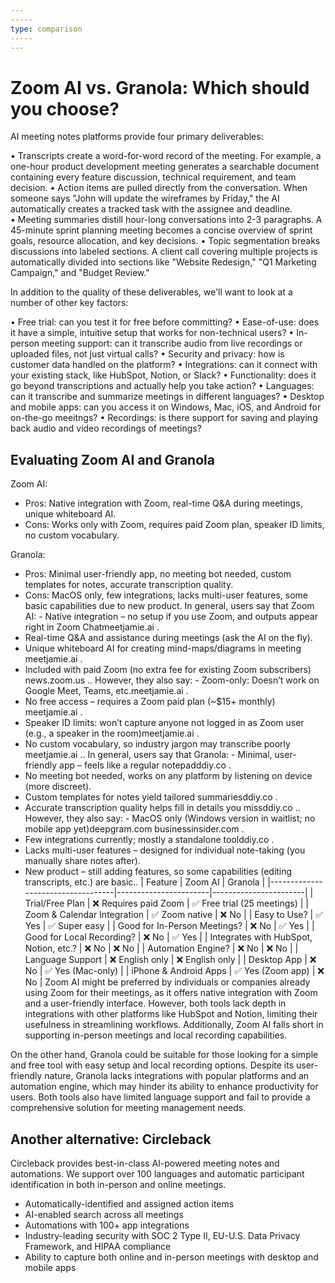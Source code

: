 ```yaml
---
-----
type: comparison
-----
---
```


# Zoom AI vs. Granola: Which should you choose?
AI meeting notes platforms provide four primary deliverables:

• Transcripts create a word-for-word record of the meeting. For example, a one-hour product development meeting generates a searchable document containing every feature discussion, technical requirement, and team decision.
• Action items are pulled directly from the conversation. When someone says "John will update the wireframes by Friday," the AI automatically creates a tracked task with the assignee and deadline.
• Meeting summaries distill hour-long conversations into 2-3 paragraphs. A 45-minute sprint planning meeting becomes a concise overview of sprint goals, resource allocation, and key decisions.
• Topic segmentation breaks discussions into labeled sections. A client call covering multiple projects is automatically divided into sections like "Website Redesign," "Q1 Marketing Campaign," and "Budget Review."

In addition to the quality of these deliverables, we'll want to look at a number of other key factors:

• Free trial: can you test it for free before committing?
• Ease-of-use: does it have a simple, intuitive setup that works for non-technical users?
• In-person meeting support: can it transcribe audio from live recordings or uploaded files, not just virtual calls?
• Security and privacy: how is customer data handled on the platform?
• Integrations: can it connect with your existing stack, like HubSpot, Notion, or Slack?
• Functionality: does it go beyond transcriptions and actually help you take action?
• Languages: can it transcribe and summarize meetings in different languages?
• Desktop and mobile apps: can you access it on Windows, Mac, iOS, and Android for on-the-go meeitngs?
• Recordings: is there support for saving and playing back audio and video recordings of meetings?
## Evaluating Zoom AI and Granola
Zoom AI:
- Pros: Native integration with Zoom, real-time Q&A during meetings, unique whiteboard AI.
- Cons: Works only with Zoom, requires paid Zoom plan, speaker ID limits, no custom vocabulary.

Granola:
- Pros: Minimal user-friendly app, no meeting bot needed, custom templates for notes, accurate transcription quality.
- Cons: MacOS only, few integrations, lacks multi-user features, some basic capabilities due to new product.
In general, users say that Zoom AI: - Native integration – no setup if you use Zoom, and outputs appear right in Zoom Chat​meetjamie.ai
.
- Real-time Q&A and assistance during meetings (ask the AI on the fly).
- Unique whiteboard AI for creating mind-maps/diagrams in meeting​meetjamie.ai
.
- Included with paid Zoom (no extra fee for existing Zoom subscribers)​news.zoom.us
.. However, they also say: - Zoom-only: Doesn’t work on Google Meet, Teams, etc.​meetjamie.ai
.
- No free access – requires a Zoom paid plan (~$15+ monthly)​meetjamie.ai
.
- Speaker ID limits: won’t capture anyone not logged in as Zoom user (e.g., a speaker in the room)​meetjamie.ai
.
- No custom vocabulary, so industry jargon may transcribe poorly​meetjamie.ai
..
In general, users say that Granola: - Minimal, user-friendly app – feels like a regular notepad​ddiy.co
.
- No meeting bot needed, works on any platform by listening on device (more discreet).
- Custom templates for notes yield tailored summaries​ddiy.co
.
- Accurate transcription quality helps fill in details you miss​ddiy.co
.. However, they also say: - MacOS only (Windows version in waitlist; no mobile app yet)​deepgram.com
​businessinsider.com
.
- Few integrations currently; mostly a standalone tool​ddiy.co
.
- Lacks multi-user features – designed for individual note-taking (you manually share notes after).
- New product – still adding features, so some capabilities (editing transcripts, etc.) are basic..
| Feature                           | Zoom AI               | Granola               |
|-----------------------------------|-----------------------|-----------------------|
| Trial/Free Plan                   | ❌ Requires paid Zoom  | ✅ Free trial (25 meetings) |
| Zoom & Calendar Integration       | ✅ Zoom native         | ❌ No                  |
| Easy to Use?                      | ✅ Yes                | ✅ Super easy         |
| Good for In-Person Meetings?      | ❌ No                 | ✅ Yes                |
| Good for Local Recording?         | ❌ No                 | ✅ Yes                |
| Integrates with HubSpot, Notion, etc.? | ❌ No           | ❌ No                 |
| Automation Engine?                | ❌ No                 | ❌ No                 |
| Language Support                  | ❌ English only       | ❌ English only       |
| Desktop App                       | ❌ No                 | ✅ Yes (Mac-only)     |
| iPhone & Android Apps             | ✅ Yes (Zoom app)     | ❌ No                 |
Zoom AI might be preferred by individuals or companies already using Zoom for their meetings, as it offers native integration with Zoom and a user-friendly interface. However, both tools lack depth in integrations with other platforms like HubSpot and Notion, limiting their usefulness in streamlining workflows. Additionally, Zoom AI falls short in supporting in-person meetings and local recording capabilities.

On the other hand, Granola could be suitable for those looking for a simple and free tool with easy setup and local recording options. Despite its user-friendly nature, Granola lacks integrations with popular platforms and an automation engine, which may hinder its ability to enhance productivity for users. Both tools also have limited language support and fail to provide a comprehensive solution for meeting management needs.
## Another alternative: Circleback
Circleback provides best-in-class AI-powered meeting notes and automations. We support over 100 languages and automatic participant identification in both in-person and online meetings.


* Automatically-identified and assigned action items
* AI-enabled search across all meetings
* Automations with 100+ app integrations
* Industry-leading security with SOC 2 Type II, EU-U.S. Data Privacy Framework, and HIPAA compliance
* Ability to capture both online and in-person meetings with desktop and mobile apps